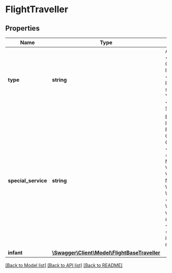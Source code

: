 # FlightTraveller

## Properties
Name | Type | Description | Notes
------------ | ------------- | ------------- | -------------
**type** | **string** | ADT &#x3D; Adult &lt;br&gt; CHD &#x3D; Child &lt;br&gt; INF &#x3D; Infant &lt;br&gt; INS &#x3D; Infant with seat &lt;br&gt; YTH &#x3D; Youth &lt;br&gt; SNR &#x3D; Senior | [optional] 
**special_service** | **string** | BBML &#x3D; INFANT/BABY FOOD &lt;br&gt; CHML &#x3D; CHILD MEAL &lt;br&gt; MOML &#x3D; HALAL MEAL &lt;br&gt; VGML &#x3D; VEGETARIAN MEAL &lt;br&gt; WCHR &#x3D; Wheelchair &lt;br&gt; WCHS &#x3D; Wheelchair with assistance &lt;br&gt; WCHC &#x3D; Passenger is completely motionless | [optional] 
**infant** | [**\Swagger\Client\Model\FlightBaseTraveller**](FlightBaseTraveller.md) |  | [optional] 

[[Back to Model list]](../../README.md#documentation-for-models) [[Back to API list]](../../README.md#documentation-for-api-endpoints) [[Back to README]](../../README.md)

